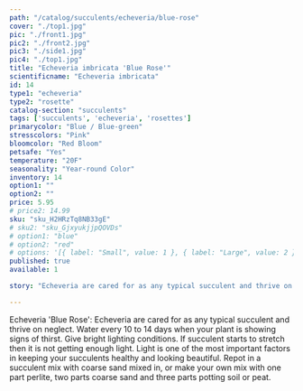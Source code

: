 ```yaml
---
path: "/catalog/succulents/echeveria/blue-rose"
cover: "./top1.jpg"
pic: "./front1.jpg"
pic2: "./front2.jpg"
pic3: "./side1.jpg"
pic4: "./top1.jpg"
title: "Echeveria imbricata 'Blue Rose'"
scientificname: "Echeveria imbricata"
id: 14 
type1: "echeveria"
type2: "rosette"
catalog-section: "succulents"
tags: ['succulents', 'echeveria', 'rosettes']
primarycolor: "Blue / Blue-green"
stresscolors: "Pink"
bloomcolor: "Red Bloom"
petsafe: "Yes"
temperature: "20F"
seasonality: "Year-round Color"
inventory: 14
option1: ""
option2: ""
price: 5.95
# price2: 14.99
sku: "sku_H2HRzTq8NB33gE"
# sku2: "sku_GjxyukjjpQOVDs"
# option1: "blue"
# option2: "red"
# options: '[{ label: "Small", value: 1 }, { label: "Large", value: 2 }]'
published: true
available: 1

story: "Echeveria are cared for as any typical succulent and thrive on neglect. Water every 10 to 14 days when your plant is showing signs of thirst. Give bright lighting conditions. If succulent starts to stretch then it is not getting enough light. Light is one of the most important factors in keeping your succulents healthy and looking beautiful. Repot in a succulent mix with coarse sand mixed in, or make your own mix with one part perlite, two parts coarse sand and three parts potting soil or peat."

---
```


Echeveria 'Blue Rose': Echeveria are cared for as any typical succulent and thrive on neglect. Water every 10 to 14 days when your plant is showing signs of thirst. Give bright lighting conditions. If succulent starts to stretch then it is not getting enough light. Light is one of the most important factors in keeping your succulents healthy and looking beautiful. Repot in a succulent mix with coarse sand mixed in, or make your own mix with one part perlite, two parts coarse sand and three parts potting soil or peat.